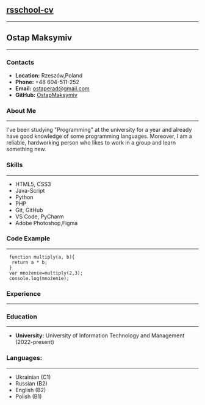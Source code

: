## [rsschool-cv](https://OstapMaksymiv.github.io/rsschool-cv/index.html)
___
## **Ostap Maksymiv**
___
### **Contacts**
- **Location:** Rzeszów,Poland
- **Phone:** +48 604-511-252
- **Email:** ostaperad@gmail.com
- **GitHub:** [OstapMaksymiv](https://github.com/OstapMaksymiv)

### **About Me**
---
I've been studying "Programming" at the university for a year and already have good knowledge of some programming languages. Moreover, I am a reliable, hardworking person who likes to work in a group and learn something new.
### **Skills**
---
- HTML5, CSS3
- Java-Script
- Python
- PHP
- Git, GitHub
- VS Code, PyCharm
- Adobe Photoshop,Figma

### **Code Example**
---
```
 function multiply(a, b){
  return a * b;
 }
 var mnożenie=multiply(2,3);
 console.log(mnożenie);
```

### **Experience**
___
### **Education**
___
- **University:** University of Information Technology and Management (2022-present)

### **Languages:**
___
- Ukrainian (C1) 
- Russian (B2)
- English (B2)
- Polish (B1)